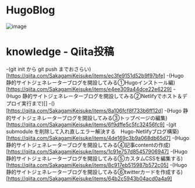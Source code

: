 # HugoBlog
![image](https://user-images.githubusercontent.com/60636597/109563257-dfdf7400-7b22-11eb-82e7-8eab7d66d58a.png)
# knowledge - Qiita投稿
-(git init から git push までおさらい)[https://qiita.com/SakagamiKeisuke/items/ec3fe9151d52b9f97bfe]
-(Hugo 静的サイトジェネレーターブログを開設してみる①Hugoインストール編)[https://qiita.com/SakagamiKeisuke/items/e4ee309a44dce22e6229]
-(Hugo 静的サイトジェネレーターブログを開設してみる②Netlifyでホスト＆デプロイ実行まで)[]
-()[https://qiita.com/SakagamiKeisuke/items/8a106fcf8f733b6ff12d]
-(Hugo 静的サイトジェネレーターブログを開設してみる③トップページの編集)[https://qiita.com/SakagamiKeisuke/items/6f9dffe5c5fc32456fc9]
-(git submodule を削除して入れ直しエラー解決する　Hugo-Netlifyブログ構築)[https://qiita.com/SakagamiKeisuke/items/4de169c3b9a068db65d7]
-(Hugo 静的サイトジェネレーターブログを開設してみる④記事contentの作成)[https://qiita.com/SakagamiKeisuke/items/1c91e757d85457906947]
-(Hugo 静的サイトジェネレーターブログを開設してみる⑤カスタムCSSを編集する)[https://qiita.com/SakagamiKeisuke/items/8c917eb515987b572c05]
-(Hugo 静的サイトジェネレーターブログを開設してみる⑥twitterカードを作成する)[https://qiita.com/SakagamiKeisuke/items/64b2c5943b04acd0a4a9]
